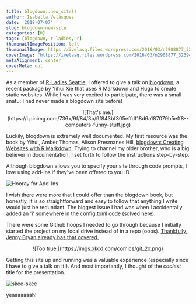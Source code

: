 ```yaml
---
title: blogdown::new_site()
author: Isabella Velásquez
date: '2018-07-07'
slug: blogdown-new-site
categories: [R]
tags: [blogdown, r-ladies, r]
thumbnailImagePosition: left
thumbnailImage: https://ivelasq.files.wordpress.com/2016/03/n2908877_32394541_2945.jpg
coverImage: "https://ivelasq.files.wordpress.com/2016/03/n2908877_32394541_2945.jpg"
metaAlignment: center
coverMeta: out
---
```


As a member of [R-Ladies Seattle](https://www.meetup.com/rladies-seattle/), I offered to give a talk on [blogdown](https://slides.yihui.name/2017-rstudio-conf-blogdown-Yihui-Xie.html#6), a recent package by Yihui Xie that uses R Markdown and Hugo to create static websites. While I was very excited to participate, there was a small snafu: I had never made a blogdown site before!

<!--more-->
<center>
![That's me.](https://i.pinimg.com/736x/9f/84/3b/9f843bf305effdf18d6a187079b5eff8--computers-funny-stuff.jpg)
</center>

Luckily, blogdown is extremely well documented. My first resource was the book by Yihui, Amber Thomas, Alison Presmanes Hill, [blogdown: Creating Websites with R Markdown](https://bookdown.org/yihui/blogdown/). Trying to channel my older brother, who is a big believer in documentation, I set forth to follow the instructions step-by-step.

Although blogdown allows you to specify your site through code prompts, I love using add-ins if they've been offered to you :D

![Hooray for Add-Ins](https://image.ibb.co/f2RBGo/Screen_Shot_2018_07_07_at_4_58_47_PM.png)

I wish there were more that I could offer than the blogdown book, but honestly, it is so straightforward and easy to follow that anything I write would just be redundant. The biggest issue I had was when I accidentally added an 'i' somewhere in the config.toml code (solved [here](https://discourse.gohugo.io/t/solved-help-error-while-parsing-config-4-1-unexpected-token/9592)).

There were some Github hoops I needed to go through because I initially started the project on my local drive instead of in a repo (oops). [Thankfully, Jenny Bryan already has that covered.](http://happygitwithr.com/existing-github-first.html)

<center>
![Too true.](https://imgs.xkcd.com/comics/git_2x.png)
</center>

Getting this site up and running was a valuable experience (especially since I have to give a talk on it!). And most importantly, I thought of the *coolest* title for the presentation.

![skee-skee](https://image.ibb.co/jcDgSJ/blogdownfor_what_2.png)

yeaaaaaaah!